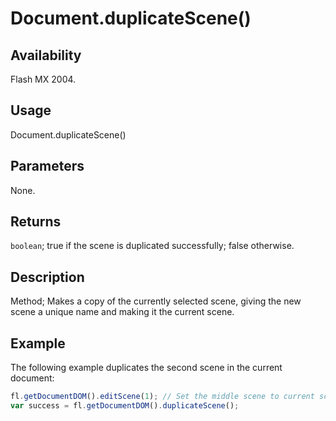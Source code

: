 # Document.duplicateScene()

## Availability

Flash MX 2004.

## Usage

Document.duplicateScene()

## Parameters

None.

## Returns

`boolean`; true if the scene is duplicated successfully; false otherwise.

## Description

Method; Makes a copy of the currently selected scene, giving the new scene a unique name and making it the current scene.

## Example

The following example duplicates the second scene in the current document:

```javascript
fl.getDocumentDOM().editScene(1); // Set the middle scene to current scene.
var success = fl.getDocumentDOM().duplicateScene();
```
